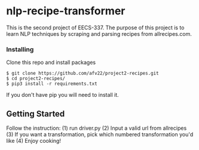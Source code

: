 # nlp-recipe-transformer

This is the second project of EECS-337. The purpose of this project is to learn NLP techniques by scraping and parsing recipes from allrecipes.com.

### Installing
Clone this repo and install packages
```
$ git clone https://github.com/afv22/project2-recipes.git
$ cd project2-recipes/
$ pip3 install -r requirements.txt
```
If you don't have pip you will need to install it.

## Getting Started
Follow the instruction:
(1) run driver.py
(2) Input a valid url from allrecipes
(3) If you want a transformation, pick which numbered transformation you'd like
(4) Enjoy cooking!

